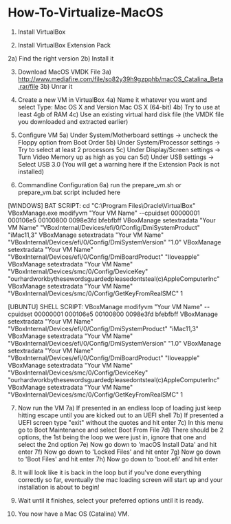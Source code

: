 # How-To-Virtualize-MacOS

1) Install VirtualBox

2) Install VirtualBox Extension Pack

2a) Find the right version
2b) Install it

3) Download MacOS VMDK File
3a) http://www.mediafire.com/file/so82y39h9gzpphb/macOS_Catalina_Beta.rar/file
3b) Unrar it

4) Create a new VM in VirtualBox
4a) Name it whatever you want and select Type: Mac OS X and Version Mac OS X (64-bit)
4b) Try to use at least 4gb of RAM
4c) Use an existing virtual hard disk file (the VMDK file you downloaded and extracted earlier)

5) Configure VM
5a) Under System/Motherboard settings -> uncheck the Floppy option from Boot Order
5b) Under System/Processor settings -> Try to select at least 2 processors
5c) Under Display/Screen settings -> Turn Video Memory up as high as you can
5d) Under USB settings -> Select USB 3.0 (You will get a warning here if the Extension Pack is not installed)

6) Commandline Configuration
6a) run the prepare_vm.sh or prepare_vm.bat script included here

[WINDOWS] BAT SCRIPT:
cd "C:\Program Files\Oracle\VirtualBox\"
VBoxManage.exe modifyvm "Your VM Name" --cpuidset 00000001 000106e5 00100800 0098e3fd bfebfbff
VBoxManage setextradata "Your VM Name" "VBoxInternal/Devices/efi/0/Config/DmiSystemProduct" "iMac11,3"
VBoxManage setextradata "Your VM Name" "VBoxInternal/Devices/efi/0/Config/DmiSystemVersion" "1.0"
VBoxManage setextradata "Your VM Name" "VBoxInternal/Devices/efi/0/Config/DmiBoardProduct" "Iloveapple"
VBoxManage setextradata "Your VM Name" "VBoxInternal/Devices/smc/0/Config/DeviceKey" "ourhardworkbythesewordsguardedpleasedontsteal(c)AppleComputerInc"
VBoxManage setextradata "Your VM Name" "VBoxInternal/Devices/smc/0/Config/GetKeyFromRealSMC" 1

[UBUNTU] SHELL SCRIPT:
VBoxManage modifyvm "Your VM Name" --cpuidset 00000001 000106e5 00100800 0098e3fd bfebfbff
VBoxManage setextradata "Your VM Name" "VBoxInternal/Devices/efi/0/Config/DmiSystemProduct" "iMac11,3"
VBoxManage setextradata "Your VM Name" "VBoxInternal/Devices/efi/0/Config/DmiSystemVersion" "1.0"
VBoxManage setextradata "Your VM Name" "VBoxInternal/Devices/efi/0/Config/DmiBoardProduct" "Iloveapple"
VBoxManage setextradata "Your VM Name" "VBoxInternal/Devices/smc/0/Config/DeviceKey" "ourhardworkbythesewordsguardedpleasedontsteal(c)AppleComputerInc"
VBoxManage setextradata "Your VM Name" "VBoxInternal/Devices/smc/0/Config/GetKeyFromRealSMC" 1

7) Now run the VM
7a) If presented in an endless loop of loading just keep hitting escape until you are kicked out to an UEFI shell
7b) If presented a UEFI screen type "exit" without the quotes and hit enter
7c) In this menu go to Boot Maintenance and select Boot From File
7d) There should be 2 options, the 1st being the loop we were just in, ignore that one and select the 2nd option
7e) Now go down to 'macOS Install Data' and hit enter
7f) Now go down to 'Locked Files' and hit enter
7g) Now go down to 'Boot Files' and hit enter
7h) Now go down to 'boot.efi' and hit enter

8) It will look like it is back in the loop but if you've done everything correctly so far, eventually the mac loading screen will start up and your installation is about to begin!

9) Wait until it finishes, select your preferred options until it is ready.

10) You now have a Mac OS (Catalina) VM.
